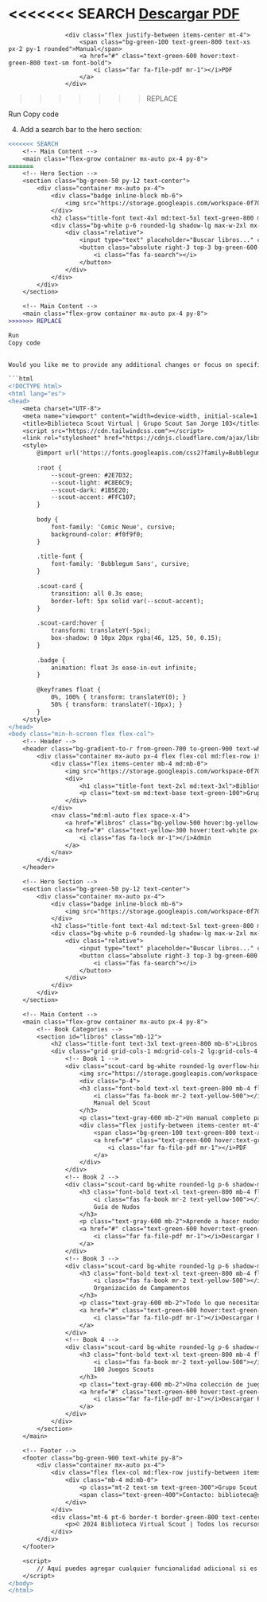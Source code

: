 <<<<<<< SEARCH
                    <a href="#" class="text-green-600 hover:text-green-800 text-sm font-bold">
                        <i class="far fa-file-pdf mr-1"></i>Descargar PDF
                    </a>
=======
                    <div class="flex justify-between items-center mt-4">
                        <span class="bg-green-100 text-green-800 text-xs px-2 py-1 rounded">Manual</span>
                        <a href="#" class="text-green-600 hover:text-green-800 text-sm font-bold">
                            <i class="far fa-file-pdf mr-1"></i>PDF
                        </a>
                    </div>
>>>>>>> REPLACE

Run
Copy code

4. Add a search bar to the hero section:


```diff
<<<<<<< SEARCH
    <!-- Main Content -->
    <main class="flex-grow container mx-auto px-4 py-8">
=======
    <!-- Hero Section -->
    <section class="bg-green-50 py-12 text-center">
        <div class="container mx-auto px-4">
            <div class="badge inline-block mb-6">
                <img src="https://storage.googleapis.com/workspace-0f70711f-8b4e-4d94-86f1-2a93ccde5887/image/3be1e59b-51ef-4d03-8432-ebdbd925a16e.png" alt="Libro abierto con símbolos scout" class="h-24">
            </div>
            <h2 class="title-font text-4xl md:text-5xl text-green-800 mb-4">¡Explora, Aprende y Comparte!</h2>
            <div class="bg-white p-6 rounded-lg shadow-lg max-w-2xl mx-auto">
                <div class="relative">
                    <input type="text" placeholder="Buscar libros..." class="w-full p-4 pr-12 rounded-full border-2 border-green-300 focus:outline-none focus:border-green-500">
                    <button class="absolute right-3 top-3 bg-green-600 text-white p-2 rounded-full hover:bg-green-700 transition">
                        <i class="fas fa-search"></i>
                    </button>
                </div>
            </div>
        </div>
    </section>

    <!-- Main Content -->
    <main class="flex-grow container mx-auto px-4 py-8">
>>>>>>> REPLACE

Run
Copy code
                  

Would you like me to provide any additional changes or focus on specific sections? I can adjust or add more modifications based on your needs.Here is the updated HTML content after applying above edits:

```html
<!DOCTYPE html>
<html lang="es">
<head>
    <meta charset="UTF-8">
    <meta name="viewport" content="width=device-width, initial-scale=1.0">
    <title>Biblioteca Scout Virtual | Grupo Scout San Jorge 103</title>
    <script src="https://cdn.tailwindcss.com"></script>
    <link rel="stylesheet" href="https://cdnjs.cloudflare.com/ajax/libs/font-awesome/6.4.0/css/all.min.css">
    <style>
        @import url('https://fonts.googleapis.com/css2?family=Bubblegum+Sans&family=Comic+Neue:wght@400;700&display=swap');
        
        :root {
            --scout-green: #2E7D32;
            --scout-light: #C8E6C9;
            --scout-dark: #1B5E20;
            --scout-accent: #FFC107;
        }
        
        body {
            font-family: 'Comic Neue', cursive;
            background-color: #f0f9f0;
        }
        
        .title-font {
            font-family: 'Bubblegum Sans', cursive;
        }
        
        .scout-card {
            transition: all 0.3s ease;
            border-left: 5px solid var(--scout-accent);
        }
        
        .scout-card:hover {
            transform: translateY(-5px);
            box-shadow: 0 10px 20px rgba(46, 125, 50, 0.15);
        }
        
        .badge {
            animation: float 3s ease-in-out infinite;
        }
        
        @keyframes float {
            0%, 100% { transform: translateY(0); }
            50% { transform: translateY(-10px); }
        }
    </style>
</head>
<body class="min-h-screen flex flex-col">
    <!-- Header -->
    <header class="bg-gradient-to-r from-green-700 to-green-900 text-white py-6 shadow-md">
        <div class="container mx-auto px-4 flex flex-col md:flex-row items-center">
            <div class="flex items-center mb-4 md:mb-0">
                <img src="https://storage.googleapis.com/workspace-0f70711f-8b4e-4d94-86f1-2a93ccde5887/image/d76f8d5f-36e0-4861-84c0-7dfd0781722a.png" alt="Logo Grupo Scout San Jorge 103" class="h-16 mr-4">
                <div>
                    <h1 class="title-font text-2xl md:text-3xl">Biblioteca Scout Virtual</h1>
                    <p class="text-sm md:text-base text-green-100">Grupo Scout San Jorge 103 - CADiSCA</p>
                </div>
            </div>
            <nav class="md:ml-auto flex space-x-4">
                <a href="#libros" class="bg-yellow-500 hover:bg-yellow-600 text-white px-3 py-1 rounded-full text-sm font-bold transition">Libros</a>
                <a href="#" class="text-yellow-300 hover:text-white px-3 py-1 text-sm">
                    <i class="fas fa-lock mr-1"></i>Admin
                </a>
            </nav>
        </div>
    </header>

    <!-- Hero Section -->
    <section class="bg-green-50 py-12 text-center">
        <div class="container mx-auto px-4">
            <div class="badge inline-block mb-6">
                <img src="https://storage.googleapis.com/workspace-0f70711f-8b4e-4d94-86f1-2a93ccde5887/image/3be1e59b-51ef-4d03-8432-ebdbd925a16e.png" alt="Libro abierto con símbolos scout" class="h-24">
            </div>
            <h2 class="title-font text-4xl md:text-5xl text-green-800 mb-4">¡Explora, Aprende y Comparte!</h2>
            <div class="bg-white p-6 rounded-lg shadow-lg max-w-2xl mx-auto">
                <div class="relative">
                    <input type="text" placeholder="Buscar libros..." class="w-full p-4 pr-12 rounded-full border-2 border-green-300 focus:outline-none focus:border-green-500">
                    <button class="absolute right-3 top-3 bg-green-600 text-white p-2 rounded-full hover:bg-green-700 transition">
                        <i class="fas fa-search"></i>
                    </button>
                </div>
            </div>
        </div>
    </section>

    <!-- Main Content -->
    <main class="flex-grow container mx-auto px-4 py-8">
        <!-- Book Categories -->
        <section id="libros" class="mb-12">
            <h2 class="title-font text-3xl text-green-800 mb-6">Libros Disponibles</h2>
            <div class="grid grid-cols-1 md:grid-cols-2 lg:grid-cols-4 gap-6">
                <!-- Book 1 -->
                <div class="scout-card bg-white rounded-lg overflow-hidden shadow-md">
                    <img src="https://storage.googleapis.com/workspace-0f70711f-8b4e-4d94-86f1-2a93ccde5887/image/ff3d0925-91a7-4e38-858e-a3da32a0e1bf.png" alt="Manual del Scout - Portada" class="w-full h-48 object-cover">
                    <div class="p-4">
                    <h3 class="font-bold text-xl text-green-800 mb-4 flex items-center">
                        <i class="fas fa-book mr-2 text-yellow-500"></i>
                        Manual del Scout
                    </h3>
                    <p class="text-gray-600 mb-2">Un manual completo para todos los scouts, lleno de técnicas y consejos.</p>
                    <div class="flex justify-between items-center mt-4">
                        <span class="bg-green-100 text-green-800 text-xs px-2 py-1 rounded">Manual</span>
                        <a href="#" class="text-green-600 hover:text-green-800 text-sm font-bold">
                            <i class="far fa-file-pdf mr-1"></i>PDF
                        </a>
                    </div>
                </div>
                <!-- Book 2 -->
                <div class="scout-card bg-white rounded-lg p-6 shadow-md">
                    <h3 class="font-bold text-xl text-green-800 mb-4 flex items-center">
                        <i class="fas fa-book mr-2 text-yellow-500"></i>
                        Guía de Nudos
                    </h3>
                    <p class="text-gray-600 mb-2">Aprende a hacer nudos esenciales para tus actividades al aire libre.</p>
                    <a href="#" class="text-green-600 hover:text-green-800 text-sm font-bold">
                        <i class="far fa-file-pdf mr-1"></i>Descargar PDF
                    </a>
                </div>
                <!-- Book 3 -->
                <div class="scout-card bg-white rounded-lg p-6 shadow-md">
                    <h3 class="font-bold text-xl text-green-800 mb-4 flex items-center">
                        <i class="fas fa-book mr-2 text-yellow-500"></i>
                        Organización de Campamentos
                    </h3>
                    <p class="text-gray-600 mb-2">Todo lo que necesitas saber para organizar un campamento exitoso.</p>
                    <a href="#" class="text-green-600 hover:text-green-800 text-sm font-bold">
                        <i class="far fa-file-pdf mr-1"></i>Descargar PDF
                    </a>
                </div>
                <!-- Book 4 -->
                <div class="scout-card bg-white rounded-lg p-6 shadow-md">
                    <h3 class="font-bold text-xl text-green-800 mb-4 flex items-center">
                        <i class="fas fa-book mr-2 text-yellow-500"></i>
                        100 Juegos Scouts
                    </h3>
                    <p class="text-gray-600 mb-2">Una colección de juegos para animar tus reuniones scout.</p>
                    <a href="#" class="text-green-600 hover:text-green-800 text-sm font-bold">
                        <i class="far fa-file-pdf mr-1"></i>Descargar PDF
                    </a>
                </div>
            </div>
        </section>
    </main>

    <!-- Footer -->
    <footer class="bg-green-900 text-white py-8">
        <div class="container mx-auto px-4">
            <div class="flex flex-col md:flex-row justify-between items-center">
                <div class="mb-4 md:mb-0">
                    <p class="mt-2 text-sm text-green-300">Grupo Scout San Jorge 103<br>CADiSCA - Ciudadela, Buenos Aires<br>
                    <span class="text-green-400">Contacto: biblioteca@sanjorge103.org</span></p>
                </div>
            </div>
            <div class="mt-6 pt-6 border-t border-green-800 text-center text-sm text-green-400">
                <p>© 2024 Biblioteca Virtual Scout | Todos los recursos son para uso educativo sin fines de lucro</p>
            </div>
        </div>
    </footer>

    <script>
        // Aquí puedes agregar cualquier funcionalidad adicional si es necesario
    </script>
</body>
</html>

